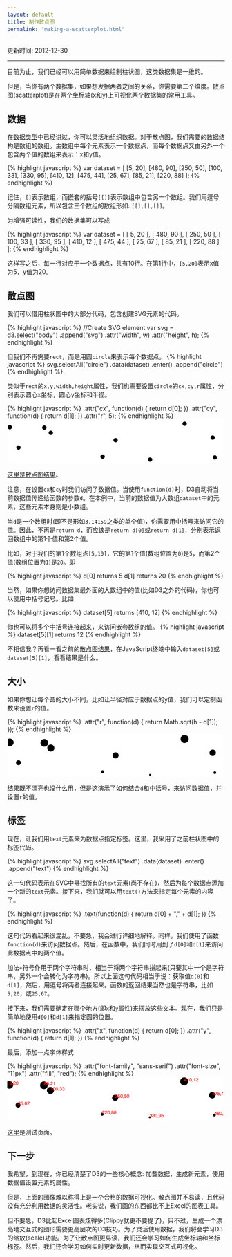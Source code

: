 ```yaml
---
layout: default
title: 制作散点图
permalink: "making-a-scatterplot.html"
---
```


更新时间: 2012-12-30

------


目前为止，我们已经可以用简单数据来绘制柱状图，这类数据集是一维的。

但是，当你有两个数据集，如果想发掘两者之间的关系，你需要第二个维度。散点图(scatterplot)是在两个坐标轴(x和y)上可视化两个数据集的常用工具。

## 数据
在[数据类型]()中已经讲过，你可以灵活地组织数据。对于散点图，我们需要的数据结构是数组的数组。主数组中每个元素表示一个数据点，而每个数据点又由另外一个包含两个值的数组来表示：x和y值。

{% highlight javascript %}
var dataset = [
                [5, 20], [480, 90], [250, 50], [100, 33], [330, 95],
                [410, 12], [475, 44], [25, 67], [85, 21], [220, 88]
              ];
{% endhighlight %}

记住，`[]`表示数组，而嵌套的括号`[[]]`表示数组中包含另一个数组。我们用逗号分隔数组元素，所以包含三个数组的数组形如: `[[],[],[]]`。

为增强可读性，我们的数据集可以写成

{% highlight javascript %}
var dataset = [
                  [ 5,     20 ],
                  [ 480,   90 ],
                  [ 250,   50 ],
                  [ 100,   33 ],
                  [ 330,   95 ],
                  [ 410,   12 ],
                  [ 475,   44 ],
                  [ 25,    67 ],
                  [ 85,    21 ],
                  [ 220,   88 ]
              ];
{% endhighlight %}

这样写之后，每一行对应于一个数据点，共有10行。在第1行中，`[5,20]`表示x值为5，y值为20。

## 散点图
我们可以借用柱状图中的大部分代码，包含创建SVG元素的代码。

{% highlight javascript %}
//Create SVG element
var svg = d3.select("body")
            .append("svg")
            .attr("width", w)
            .attr("height", h);
{% endhighlight %}

但我们不再需要`rect`，而是用圆`circle`来表示每个数据点。
{% highlight javascript %}
svg.selectAll("circle")
   .data(dataset)
   .enter()
   .append("circle")
{% endhighlight %}

类似于`rect`的`x,y,width,height`属性，我们也需要设置`circle`的`cx,cy,r`属性，分别表示圆心x坐标，圆心y坐标和半径。

{% highlight javascript %}
.attr("cx", function(d) {
        return d[0];
   })
   .attr("cy", function(d) {
        return d[1];
   })
   .attr("r", 5);
{% endhighlight %}
![](images/140-making-a-scatterplot-1.png)

[这里是散点图结果](htmls/140-making-a-scatterplot-1.html)。

注意，在设置`cx`和`cy`时我们访问了数据值。当使用`function(d)`时，D3自动将当前数据值传递给函数的参数`d`。在本例中，当前的数据值为大数组`dataset`中的元素，这些元素本身则是小数组。

当`d`是一个数组时(即不是形如`3.14159`之类的单个值)，你需要用中括号来访问它的值。因此，不再是`return d`，而应该是`return d[0]`或`return d[1]`，分别表示返回数组中的第1个值和第2个值。

比如，对于我们的第1个数组点`[5,10]`，它的第1个值(数组位置为`0`)是`5`，而第2个值(数组位置为`1`)是`20`。即

{% highlight javascript %}
d[0] returns 5
d[1] returns 20
{% endhighlight %}

当然，如果你想访问数据集最外面的大数组中的值(比如D3之外的代码)，你也可以使用中括号记号。比如

{% highlight javascript %}
dataset[5] returns [410, 12]
{% endhighlight %}

你也可以将多个中括号连接起来，来访问嵌套数组的值。
{% highlight javascript %}
dataset[5][1] returns 12
{% endhighlight %}

不相信我？再看一看之前的[散点图结果](htmls/140-making-a-scatterplot-1.html)，在JavaScript终端中输入`dataset[5]`或`dataset[5][1]`，看看结果是什么。

## 大小
如果你想让每个圆的大小不同，比如让半径对应于数据点的y值，我们可以定制函数来设置`r`的值。

{% highlight javascript %}
.attr("r", function(d) {
    return Math.sqrt(h - d[1]);
});
{% endhighlight %}
![](images/140-making-a-scatterplot-2.png)

[结果](htmls/140-making-a-scatterplot-2.html)既不漂亮也没什么用，但是这演示了如何结合`d`和中括号，来访问数据值，并设置`r`的值。

## 标签
现在，让我们用`text`元素来为数据点指定标签。这里，我采用了之前柱状图中的标签代码。

{% highlight javascript %}
svg.selectAll("text")
   .data(dataset)
   .enter()
   .append("text")
{% endhighlight %}

这一句代码表示在SVG中寻找所有的`text`元素(尚不存在)，然后为每个数据点添加一个新的`text`元素。接下来，我们就可以用`text()`方法来指定每个元素的内容了。

{% highlight javascript %}
  .text(function(d) {
        return d[0] + "," + d[1];
   })
{% endhighlight %}

这句代码看起来很混乱，不要急，我会进行详细地解释。同样，我们使用了函数`function(d)`来访问数据点。然后，在函数中，我们同时用到了`d[0]`和`d[1]`来访问此数据点中的两个值。

加法`+`符号作用于两个字符串时，相当于将两个字符串拼起来(只要其中一个是字符串，另外一个会转化为字符串)。所以上面这句代码相当于说：获取值`d[0]`和`d[1]`，然后，用逗号将两者连接起来。函数的返回结果当然也是字符串，比如`5,20`，或`25,67`。

接下来，我们需要确定在哪个地方(即`x`和`y`属性)来摆放这些文本。现在，我们只是简单地使用`d[0]`和`d[1]`来指定圆的位置。

{% highlight javascript %}
 .attr("x", function(d) {
        return d[0];
   })
   .attr("y", function(d) {
        return d[1];
   })
{% endhighlight %}

最后，添加一点字体样式

{% highlight javascript %}
.attr("font-family", "sans-serif")
   .attr("font-size", "11px")
   .attr("fill", "red");
{% endhighlight %}
![](images/140-making-a-scatterplot-3.png)

[这里](htmls/140-making-a-scatterplot-3.html)是测试页面。

## 下一步
我希望，到现在，你已经清楚了D3的一些核心概念: 加载数据，生成新元素，使用数据值设置元素的属性。

但是，上面的图像难以称得上是一个合格的数据可视化。散点图并不易读，且代码没有充分利用数据的灵活性。老实说，我们画的东西都比不上Excel的图表工具。

但不要急，D3比起Excel图表炫得多(Clippy就更不要提了)，只不过，生成一个漂亮地交互式的图形需要更高层次的D3技巧。为了灵活使用数据，我们将会学习D3的缩放(scale)功能。为了让散点图更易读，我们还会学习如何生成坐标轴和坐标标签。然后，我们还会学习如何实时更新数据，从而实现交互式可视化。

